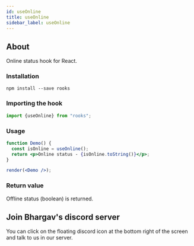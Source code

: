 ```yaml
---
id: useOnline
title: useOnline
sidebar_label: useOnline
---
```


   

## About

Online status hook for React.
<br/>

### Installation

    npm install --save rooks

### Importing the hook

```javascript
import {useOnline} from "rooks";
```

### Usage

```jsx
function Demo() {
  const isOnline = useOnline();
  return <p>Online status - {isOnline.toString()}</p>;
}

render(<Demo />);
```

### Return value

Offline status (boolean) is returned.


## Join Bhargav's discord server
You can click on the floating discord icon at the bottom right of the screen and talk to us in our server.

